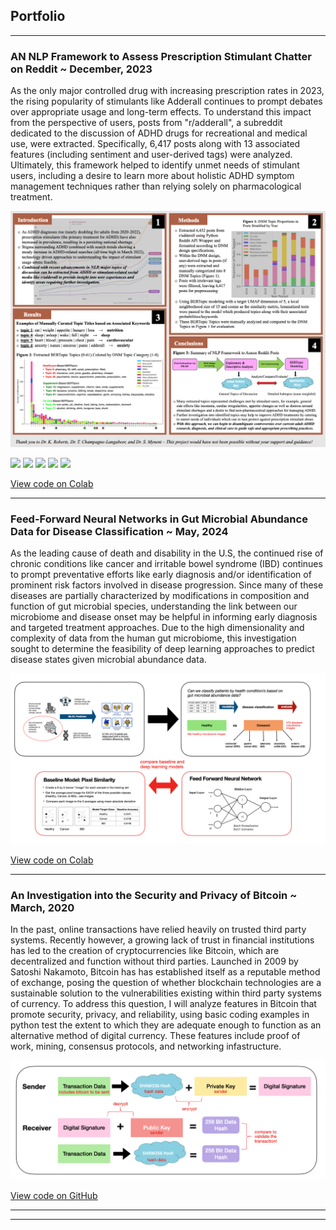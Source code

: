 ## Portfolio

---

### AN NLP Framework to Assess Prescription Stimulant Chatter on Reddit ~ December, 2023

As the only major controlled drug with increasing prescription rates in 2023, the rising popularity of stimulants like Adderall continues to prompt debates over appropriate usage and long-term effects. To understand this impact from the perspective of users, posts from "r/adderall", a subreddit dedicated to the discussion of ADHD drugs for recreational and medical use, were extracted. Specifically, 6,417 posts along with 13 associated features (including sentiment and user-derived tags) were analyzed. Ultimately, this framework helped to identify unmet needs of stimulant users, including a desire to learn more about holistic ADHD symptom management techniques rather than relying solely on pharmacological treatment.

<img src="images/adderall_viz3.png?raw=true"/>

[![](https://img.shields.io/badge/Python-white?logo=Python)](#) [![](https://img.shields.io/badge/Jupyter-white?logo=Jupyter)](#) [![](https://img.shields.io/badge/PyTorch-white?logo=pytorch)](#) [![](https://img.shields.io/badge/Reddit-white?logo=Reddit)](#) [![](https://img.shields.io/badge/HuggingFace_Transformers-white?logo=huggingface)](#)

[View code on Colab]() 

---

### Feed-Forward Neural Networks in Gut Microbial Abundance Data for Disease Classification ~ May, 2024

As the leading cause of death and disability in the U.S, the continued rise of chronic conditions like cancer and irritable bowel syndrome (IBD) continues to prompt preventative efforts like early diagnosis and/or identification of prominent risk factors involved in disease progression. Since many of these diseases are partially characterized by modifications in composition and function of gut microbial species, understanding the link between our microbiome and disease onset may be helpful in informing early diagnosis and targeted treatment approaches. Due to the high dimensionality and complexity of data from the human gut microbiome, this investigation sought to determine the feasibility of deep learning approaches to predict disease states given microbial abundance data.

<img src="images/microbiota_viz.png?raw=true"/>

[View code on Colab](https://colab.research.google.com/drive/1qBzS2FdHy8_K0-RgcnTXSko8fBfPayWD?usp=share_link) 

---
### An Investigation into the Security and Privacy of Bitcoin ~ March, 2020

In the past, online transactions have relied heavily on trusted third party systems. Recently however, a growing lack of trust in financial institutions has led to the creation of cryptocurrencies like Bitcoin, which are decentralized and function without third parties. Launched in 2009 by Satoshi Nakamoto, Bitcoin has has established itself as a reputable method of exchange, posing the question of whether  blockchain technologies are a sustainable solution to the vulnerabilities existing within third party systems of currency. To address this question, I will analyze features in Bitcoin that promote security, privacy, and reliability, using basic coding examples in python test the extent to which they are adequate enough to function as an alternative method of digital currency. These features include proof of work, mining, consensus protocols, and networking infastructure.

<img src="images/bitcoin_viz.png?raw=true"/>

[View code on GitHub](https://github.com/maxieZZ/IntroductionToBitcoin) 

---




---
<p style="font-size:11px"></p>
<!-- -->
